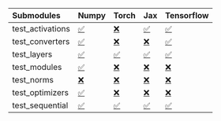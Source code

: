| Submodules       | Numpy                                                                                                                           | Torch                                                                                                                           | Jax                                                                                                                             | Tensorflow                                                                                                                      |
|:-----------------|:--------------------------------------------------------------------------------------------------------------------------------|:--------------------------------------------------------------------------------------------------------------------------------|:--------------------------------------------------------------------------------------------------------------------------------|:--------------------------------------------------------------------------------------------------------------------------------|
| test_activations | <a href="https://github.com/unifyai/ivy/runs/8170418277?check_suite_focus=true" rel="noopener noreferrer" target="_blank">✅</a> | <a href="https://github.com/unifyai/ivy/runs/8170418502?check_suite_focus=true" rel="noopener noreferrer" target="_blank">❌</a> | <a href="https://github.com/unifyai/ivy/runs/8170418741?check_suite_focus=true" rel="noopener noreferrer" target="_blank">✅</a> | <a href="https://github.com/unifyai/ivy/runs/8170419009?check_suite_focus=true" rel="noopener noreferrer" target="_blank">✅</a> |
| test_converters  | <a href="https://github.com/unifyai/ivy/runs/8170418317?check_suite_focus=true" rel="noopener noreferrer" target="_blank">✅</a> | <a href="https://github.com/unifyai/ivy/runs/8170418556?check_suite_focus=true" rel="noopener noreferrer" target="_blank">❌</a> | <a href="https://github.com/unifyai/ivy/runs/8170418769?check_suite_focus=true" rel="noopener noreferrer" target="_blank">❌</a> | <a href="https://github.com/unifyai/ivy/runs/8170419041?check_suite_focus=true" rel="noopener noreferrer" target="_blank">✅</a> |
| test_layers      | <a href="https://github.com/unifyai/ivy/runs/8170418358?check_suite_focus=true" rel="noopener noreferrer" target="_blank">✅</a> | <a href="https://github.com/unifyai/ivy/runs/8170418579?check_suite_focus=true" rel="noopener noreferrer" target="_blank">✅</a> | <a href="https://github.com/unifyai/ivy/runs/8170418806?check_suite_focus=true" rel="noopener noreferrer" target="_blank">✅</a> | <a href="https://github.com/unifyai/ivy/runs/8170419074?check_suite_focus=true" rel="noopener noreferrer" target="_blank">✅</a> |
| test_modules     | <a href="https://github.com/unifyai/ivy/runs/8170418384?check_suite_focus=true" rel="noopener noreferrer" target="_blank">✅</a> | <a href="https://github.com/unifyai/ivy/runs/8170418614?check_suite_focus=true" rel="noopener noreferrer" target="_blank">❌</a> | <a href="https://github.com/unifyai/ivy/runs/8170418850?check_suite_focus=true" rel="noopener noreferrer" target="_blank">❌</a> | <a href="https://github.com/unifyai/ivy/runs/8170419119?check_suite_focus=true" rel="noopener noreferrer" target="_blank">❌</a> |
| test_norms       | <a href="https://github.com/unifyai/ivy/runs/8170418404?check_suite_focus=true" rel="noopener noreferrer" target="_blank">❌</a> | <a href="https://github.com/unifyai/ivy/runs/8170418647?check_suite_focus=true" rel="noopener noreferrer" target="_blank">❌</a> | <a href="https://github.com/unifyai/ivy/runs/8170418888?check_suite_focus=true" rel="noopener noreferrer" target="_blank">❌</a> | <a href="https://github.com/unifyai/ivy/runs/8170419155?check_suite_focus=true" rel="noopener noreferrer" target="_blank">❌</a> |
| test_optimizers  | <a href="https://github.com/unifyai/ivy/runs/8170418439?check_suite_focus=true" rel="noopener noreferrer" target="_blank">✅</a> | <a href="https://github.com/unifyai/ivy/runs/8170418682?check_suite_focus=true" rel="noopener noreferrer" target="_blank">❌</a> | <a href="https://github.com/unifyai/ivy/runs/8170418932?check_suite_focus=true" rel="noopener noreferrer" target="_blank">❌</a> | <a href="https://github.com/unifyai/ivy/runs/8170419188?check_suite_focus=true" rel="noopener noreferrer" target="_blank">❌</a> |
| test_sequential  | <a href="https://github.com/unifyai/ivy/runs/8170418478?check_suite_focus=true" rel="noopener noreferrer" target="_blank">✅</a> | <a href="https://github.com/unifyai/ivy/runs/8170418714?check_suite_focus=true" rel="noopener noreferrer" target="_blank">✅</a> | <a href="https://github.com/unifyai/ivy/runs/8170418976?check_suite_focus=true" rel="noopener noreferrer" target="_blank">✅</a> | <a href="https://github.com/unifyai/ivy/runs/8170419220?check_suite_focus=true" rel="noopener noreferrer" target="_blank">✅</a> |